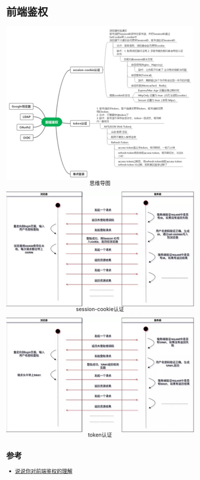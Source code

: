 # 前端鉴权

![思维导图](../assets/authentication-1.png)
<p style="text-align: center;margin-top: -20px">思维导图</p>

![session-cookie认证](../assets/authentication-2.png)
<p style="text-align: center;margin-top: -20px">session-cookie认证</p>

![token认证](../assets/authentication-3.png)
<p style="text-align: center;margin-top: -20px">token认证</p>

## 参考

- [说说你对前端鉴权的理解](https://fe.ecool.fun/topic/ac0148e2-09c1-4634-acf6-a027eeee37bb?orderBy=updateTime&order=desc&tagId=21)
